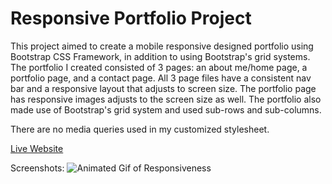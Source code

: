 # Responsive Portfolio Project

This project aimed to create a mobile responsive designed portfolio using Bootstrap CSS Framework, in addition to using Bootstrap's grid systems. The portfolio I created consisted of 3 pages: an about me/home page, a portfolio page, and a contact page. All 3 page files have a consistent nav bar and a responsive layout that adjusts to screen size. The portfolio page has responsive images adjusts to the screen size as well. The portfolio also made use of Bootstrap's grid system and used sub-rows and sub-columns. 

There are no media queries used in my customized stylesheet.

[Live Website](https://jonnahmarie.github.io/Portfolio/)

Screenshots: 
![Animated Gif of Responsiveness](assets/images/responsive-gif.gif)


 